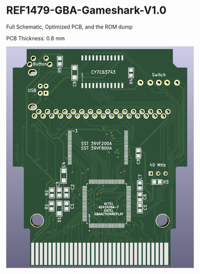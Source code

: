 # REF1479-GBA-Gameshark-V1.0
Full Schematic, Optimized PCB, and the ROM dump

PCB Thickness: 0.8 mm

![image](https://github.com/Modman/REF1479-GBA-Gameshark-V1.0/blob/main/REF1479.png)
